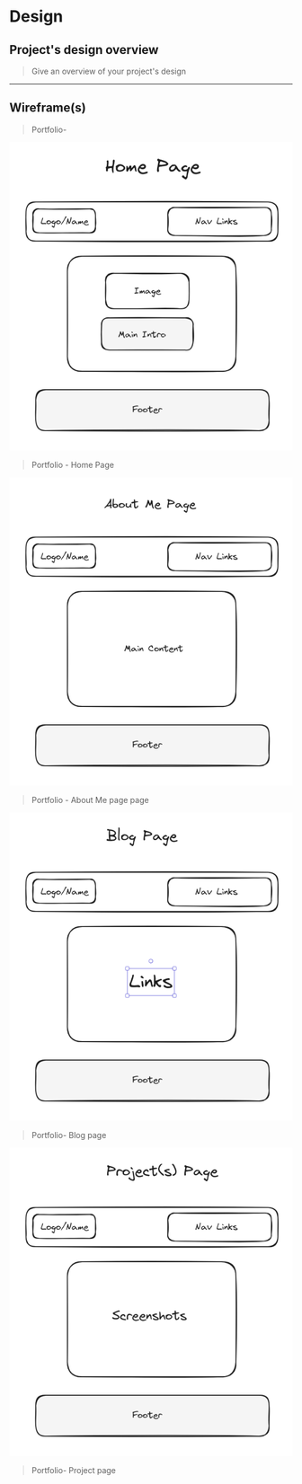 # Design

## Project's design overview

> Give an overview of your project's design

<!-- give an overview of your project's design -->
<!-- describe the reasoning behind your group's design and wireframe -->
<!-- include other centralized decisions like fonts, palates, ... -->

---

## Wireframe(s)

> Portfolio-

![Home page](../img/homePage.png)

> Portfolio - Home Page

![About Me Page](../img/aboutMe.png)

> Portfolio - About Me page page

![Blog Page](../img/blogPage.png)

> Portfolio- Blog page

![Project Page](../img/projectPage.png)

> Portfolio- Project page
